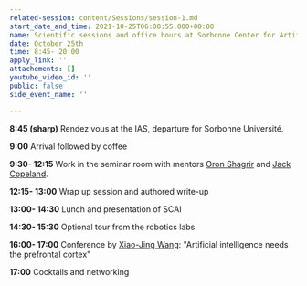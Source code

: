 ```yaml
---
related-session: content/Sessions/session-1.md
start_date_and_time: 2021-10-25T06:00:55.000+00:00
name: Scientific sessions and office hours at Sorbonne Center for Artificial Intelligence
date: October 25th
time: 8:45- 20:00
apply_link: ''
attachements: []
youtube_video_id: ''
public: false
side_event_name: ''

---
```

**8:45 (sharp)** Rendez vous at the IAS, departure for Sorbonne Université.

**9:00** Arrival followed by coffee

**9:30- 12:15** Work in the seminar room with mentors [Oron Shagrir](/mentors#shagrir) and [Jack Copeland](/mentors#copeland).

**12:15- 13:00** Wrap up session and authored write-up

**13:00- 14:30** Lunch and presentation of SCAI

**14:30- 15:30** Optional tour from the robotics labs

**16:00- 17:00** Conference by [Xiao-Jing Wang](/mentors#wang "Xiao-Jing Wang"): "Artificial intelligence needs the prefrontal cortex"

**17:00** Cocktails and networking